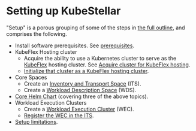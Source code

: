 # Setting up KubeStellar

"Setup" is a porous grouping of some of the steps in [the full outline](user-guide-intro.md#the-full-story), and comprises the following.

- Install software prerequisites. See [prerequisites](pre-reqs.md).
- KubeFlex Hosting cluster
    - Acquire the ability to use a Kubernetes cluster to serve as the [KubeFlex](https://github.com/kubestellar/kubeflex/) hosting cluster. See [Acquire cluster for KubeFlex hosting](acquire-hosting-cluster.md).
    - [Initialize that cluster as a KubeFlex hosting cluster](init-hosting-cluster.md).
- Core Spaces
    - Create an [Inventory and Transport Space](its.md) (ITS).
    - Create a [Workload Description Space](wds.md) (WDS).
- [Core Helm Chart](direct/core-chart.md) (covering three of the above topics).
- Workload Execution Clusters
    - Create a [Workload Execution Cluster](wec.md) (WEC).
    - [Register the WEC in the ITS](wec-registration.md).
- [Setup limitations](direct/setup-limitations.md).
